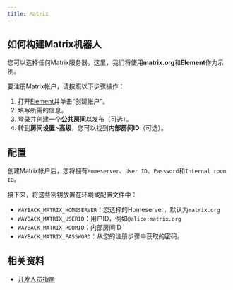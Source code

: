 ```yaml
---
title: Matrix
---
```


## 如何构建Matrix机器人

您可以选择任何Matrix服务器。这里，我们将使用**matrix.org**和**Element**作为示例。

要注册Matrix帐户，请按照以下步骤操作：

1. 打开[Element](https://app.element.io/)并单击“创建帐户”。
2. 填写所需的信息。
3. 登录并创建一个**公共房间**以发布（可选）。
4. 转到**房间设置**>**高级**，您可以找到**内部房间ID**（可选）。

## 配置

创建Matrix帐户后，您将拥有`Homeserver`、`User ID`、`Password`和`Internal room ID`。

接下来，将这些密钥放置在环境或配置文件中：

- `WAYBACK_MATRIX_HOMESERVER`：您选择的Homeserver，默认为`matrix.org`
- `WAYBACK_MATRIX_USERID`：用户ID，例如`@alice:matrix.org`
- `WAYBACK_MATRIX_ROOMID`：内部房间ID
- `WAYBACK_MATRIX_PASSWORD`：从您的注册步骤中获取的密码。

## 相关资料

- [开发人员指南](https://matrix.org/docs/develop/)
